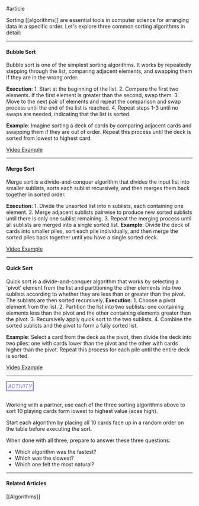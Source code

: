 #article 

Sorting [[algorithms]] are essential tools in computer science for arranging data in a specific order. Let's explore three common sorting algorithms in detail:

---
#### Bubble Sort

Bubble sort is one of the simplest sorting algorithms. It works by repeatedly stepping through the list, comparing adjacent elements, and swapping them if they are in the wrong order.

**Execution**:
    1. Start at the beginning of the list.
    2. Compare the first two elements. If the first element is greater than the second, swap them.
    3. Move to the next pair of elements and repeat the comparison and swap process until the end of the list is reached.
    4. Repeat steps 1-3 until no swaps are needed, indicating that the list is sorted.
    
**Example**:
	Imagine sorting a deck of cards by comparing adjacent cards and swapping them if they are out of order. Repeat this process until the deck is sorted from lowest to highest card.

[Video Example](https://www.youtube.com/watch?v=xli_FI7CuzA)

---
#### Merge Sort

Merge sort is a divide-and-conquer algorithm that divides the input list into smaller sublists, sorts each sublist recursively, and then merges them back together in sorted order.

**Execution**:
    1. Divide the unsorted list into n sublists, each containing one element.
    2. Merge adjacent sublists pairwise to produce new sorted sublists until there is only one sublist remaining.
    3. Repeat the merging process until all sublists are merged into a single sorted list.
**Example**:
	Divide the deck of cards into smaller piles, sort each pile individually, and then merge the sorted piles back together until you have a single sorted deck.

[Video Example](https://www.youtube.com/watch?v=4VqmGXwpLqc)

---
#### Quick Sort

Quick sort is a divide-and-conquer algorithm that works by selecting a 'pivot' element from the list and partitioning the other elements into two sublists according to whether they are less than or greater than the pivot. The sublists are then sorted recursively.
**Execution**:
    1. Choose a pivot element from the list.
    2. Partition the list into two sublists: one containing elements less than the pivot and the other containing elements greater than the pivot.
    3. Recursively apply quick sort to the two sublists.
    4. Combine the sorted sublists and the pivot to form a fully sorted list.

**Example**: 
	Select a card from the deck as the pivot, then divide the deck into two piles: one with cards lower than the pivot and the other with cards higher than the pivot. Repeat this process for each pile until the entire deck is sorted.

[Video Example](https://www.youtube.com/watch?v=Hoixgm4-P4M)

<hr>

###### <span style="color: #7b6cd9; border: 2px solid #7b6cd9; padding: 3px">ACTIVITY</span>

Working with a partner, use each of the three sorting algorithms above to sort 10 playing cards form lowest to highest value (aces high).

Start each algorithm by placing all 10 cards face up in a random order on the table before executing the sort.

When done with all three, prepare to answer these three questions:
* Which algorithm was the fastest?
* Which was the slowest?
* Which one felt the most natural?

---
#### Related Articles

[[Algorithms]]
